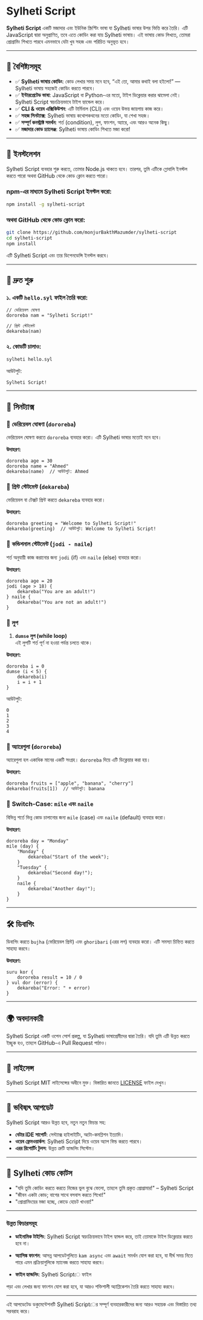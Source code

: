 
# Sylheti Script

**Sylheti Script** একটি মজাদার এবং ইউনিক স্ক্রিপ্টিং ভাষা যা Sylheti ভাষার উপর ভিত্তি করে তৈরি। এটি JavaScript দ্বারা অনুপ্রাণিত, তবে এতে কোডিং করা যায় Sylheti ভাষায়। এই ভাষায় কোড লিখতে, তোমরা প্রোগ্রামিং শিখতে পারবে এমনভাবে যেটা খুব সহজ এবং পরিচিত অনুভূত হবে।

---

## 📌 বৈশিষ্ট্যসমূহ

- ✅ **Sylheti ভাষায় কোডিং**: কোড লেখার সময় মনে হবে, “এই তো, আমার কথাই বলা হইলো!” — Sylheti ভাষায় সহজেই কোডিং করতে পারবে।
- ✅ **ইন্টারপ্রেটেড ভাষা**: JavaScript বা Python-এর মতো, টাইপ ডিক্লেয়ার করার ঝামেলা নেই। Sylheti Script স্বয়ংক্রিয়ভাবে টাইপ হ্যান্ডেল করে।
- ✅ **CLI & ওয়েব এক্সিকিউশন**: এটি টার্মিনাল (CLI) এবং ওয়েব উভয় জায়গায় কাজ করে।
- ✅ **সহজ সিনট্যাক্স**: Sylheti ভাষায় কথোপকথনের মতো কোডিং, যা শেখা সহজ।
- ✅ **সম্পূর্ণ কনস্ট্রাক্ট সমর্থন**: শর্ত (condition), লুপ, ফাংশন, অ্যারে, এবং আরও অনেক কিছু।
- ✅ **মজাদার কোড চ্যালেঞ্জ**: Sylheti ভাষায় কোডিং শিখতে মজা করো!

---

## 🔧 ইনস্টলেশন

Sylheti Script ব্যবহার শুরু করতে, তোমার Node.js থাকতে হবে। তারপর, তুমি এটিকে গ্লোবালি ইনস্টল করতে পারো অথবা GitHub থেকে কোড ক্লোন করতে পারো।

### npm-এর মাধ্যমে Sylheti Script ইনস্টল করো:

```sh
npm install -g sylheti-script
```

### অথবা GitHub থেকে কোড ক্লোন করো:

```sh
git clone https://github.com/monjurBakthMazumder/sylheti-script
cd sylheti-script
npm install
```

এটি Sylheti Script এবং তার ডিপেনডেন্সি ইনস্টল করবে।

---

## 🚀 দ্রুত শুরু

### ১. একটি `hello.syl` ফাইল তৈরি করো:

```sylheti
// ভেরিয়েবল ঘোষণা
dororeba nam = "Sylheti Script!"

// প্রিন্ট স্টেটমেন্ট
dekareba(nam)
```

### ২. কোডটি চালাও:

```sh
sylheti hello.syl
```

আউটপুট:
```sh
Sylheti Script!
```

---

## 📜 সিনট্যাক্স

### 🔹 **ভেরিয়েবল ঘোষণা (`dororeba`)**

ভেরিয়েবল ঘোষণা করতে `dororeba` ব্যবহার করো। এটি Sylheti ভাষার মতোই মনে হবে।

**উদাহরণ:**

```sylheti
dororeba age = 30
dororeba name = "Ahmed"
dekareba(name)  // আউটপুট: Ahmed
```

### 🔹 **প্রিন্ট স্টেটমেন্ট (`dekareba`)**

ভেরিয়েবল বা টেক্সট প্রিন্ট করতে `dekareba` ব্যবহার করো।

**উদাহরণ:**

```sylheti
dororeba greeting = "Welcome to Sylheti Script!"
dekareba(greeting)  // আউটপুট: Welcome to Sylheti Script!
```

### 🔹 **কন্ডিশনাল স্টেটমেন্ট (`jodi - naile`)**

শর্ত অনুযায়ী কাজ করানোর জন্য `jodi` (if) এবং `naile` (else) ব্যবহার করো।

**উদাহরণ:**

```sylheti
dororeba age = 20
jodi (age > 18) {
    dekareba("You are an adult!")
} naile {
    dekareba("You are not an adult!")
}
```

### 🔹 **লুপ**

1. **`dumse` লুপ (while loop)**  
   এই লুপটি শর্ত পূর্ণ না হওয়া পর্যন্ত চলতে থাকে।

**উদাহরণ:**

```sylheti
dororeba i = 0
dumse (i < 5) {
    dekareba(i)
    i = i + 1
}
```

আউটপুট:
```
0
1
2
3
4
```


### 🔹 **অ্যারেগুলা (`dororeba`)**

অ্যারেগুলা হল একাধিক মানের একটি সংগ্রহ। `dororeba` দিয়ে এটি ডিক্লেয়ার করা হয়।

**উদাহরণ:**

```sylheti
dororeba fruits = ["apple", "banana", "cherry"]
dekareba(fruits[1])  // আউটপুট: banana
```



### 🔹 **Switch-Case: `mile` এবং `naile`**

বিভিন্ন শর্তে ভিন্ন কোড চালানোর জন্য `mile` (case) এবং `naile` (default) ব্যবহার করো।

**উদাহরণ:**

```sylheti
dororeba day = "Monday"
mile (day) {
    "Monday" {
        dekareba("Start of the week");
    }
    "Tuesday" {
        dekareba("Second day!");
    }
    naile {
        dekareba("Another day!");
    }
}
```

---

## 🛠 ডিবাগিং

ডিবাগিং করতে `bujha` (ভেরিয়েবল প্রিন্ট) এবং `ghoribari` (এরর লগ) ব্যবহার করো। এটি সমস্যা চিহ্নিত করতে সাহায্য করবে।

**উদাহরণ:**

```sylheti
suru kor {
    dororeba result = 10 / 0
} vul dor (error) {
    dekareba("Error: " + error)
}
```

---

## 🌍 অবদানকারী

Sylheti Script একটি ওপেন সোর্স প্রকল্প, যা Sylheti ভাষাপ্রেমীদের দ্বারা তৈরি। যদি তুমি এটি উন্নত করতে ইচ্ছুক হও, তাহলে GitHub-এ Pull Request পাঠাও।

---

## 📜 লাইসেন্স

Sylheti Script MIT লাইসেন্সের অধীনে মুক্ত। বিস্তারিত জানতে [LICENSE](LICENSE) ফাইল দেখুন।

---

## 📝 ভবিষ্যৎ আপডেট

Sylheti Script আরও উন্নত হবে, নতুন নতুন ফিচার সহ:

- **বেটার IDE সাপোর্ট**: সেন্ট্যাক্স হাইলাইটিং, অটো-কমপ্লিশন ইত্যাদি।
- **ওয়েব ফ্রেমওয়ার্কস**: Sylheti Script দিয়ে ওয়েব অ্যাপ বিল্ড করতে পারবে।
- **এরর রিপোর্টিং টুলস**: উন্নত ত্রুটি হ্যান্ডলিং সিস্টেম।

---

## 🎤 Sylheti কোড কোটস

- "যদি তুমি কোডিং করতে করতে নিজের ভুল বুঝে ফেলো, তাহলে তুমি প্রকৃত প্রোগ্রামার!" – Sylheti Script
- "জীবন একটা কোড; বাগের সাথে বসবাস করতে শিখো!"
- "প্রোগ্রামিংয়ের মজা হচ্ছে, কোডে হোচট খাওয়া!"

---

### উন্নত ফিচারসমূহ

- **ডাইনামিক টাইপিং**: Sylheti Script স্বয়ংক্রিয়ভাবে টাইপ হ্যান্ডল করে, তাই তোমাকে টাইপ ডিক্লেয়ার করতে হবে না।
  
- **অ্যাসিঙ্ক ফাংশন**: আসন্ন আপডেটগুলিতে `kam async` এবং `await` সমর্থন যোগ করা হবে, যা দীর্ঘ সময় নিতে পারে এমন প্রক্রিয়াগুলিকে ম্যানেজ করতে সাহায্য করবে।

- **ফাইল হ্যান্ডলিং**: Sylheti Scriptে ফাইল

 পড়া এবং লেখার জন্য ফাংশন যোগ করা হবে, যা আরও শক্তিশালী অ্যাপ্লিকেশন তৈরি করতে সাহায্য করবে।

---

এই আপডেটেড ডকুমেন্টেশনটি Sylheti Scriptের সম্পূর্ণ ব্যবহারকারীদের জন্য আরও সহায়ক এবং বিস্তারিত তথ্য সরবরাহ করে।
